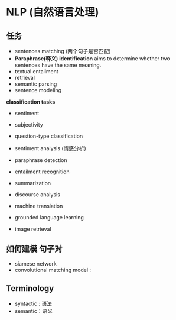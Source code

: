 # NLP (自然语言处理)



## 任务

* sentences matching (两个句子是否匹配)
* **Paraphrase(释义) identification** aims to determine whether two sentences have the same meaning.
* textual entailment
* retrieval
* semantic parsing
* sentence modeling



**classification tasks**

* sentiment
* subjectivity
* question-type classification




* sentiment analysis (情感分析)
* paraphrase detection
* entailment recognition
* summarization
* discourse analysis
* machine translation
* grounded language learning
* image retrieval



## 如何建模 句子对

* siamese network
* convolutional matching model : 



## Terminology

* syntactic : 语法
* semantic：语义

